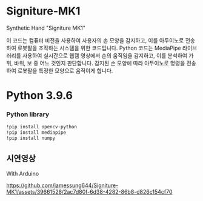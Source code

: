 # Signiture-MK1
Synthetic Hand "Signiture MK1"

이 코드는 컴퓨터 비전을 사용하여 사용자의 손 모양을 감지하고,
이를 아두이노로 전송하여 로봇팔을 조작하는 시스템을 위한 코드입니다.
Python 코드는 MediaPipe 라이브러리를 사용하여 실시간으로 웹캠 영상에서 손의 움직임을 감지하고, 
이를 분석하여 가위, 바위, 보 중 어느 것인지 판단합니다. 
감지된 손 모양에 따라 아두이노로 명령을 전송하여 로봇팔을 특정한 모양으로 움직이게 합니다.


# Python 3.9.6

### Python library
```bash
!pip install opencv-python
!pip install mediapipe
!pip install numpy
```

## 시연영상
With Arduino 

https://github.com/jamessung644/Signiture-MK1/assets/39661528/2ac7d80f-6d38-4282-86b8-d826c154cf70

